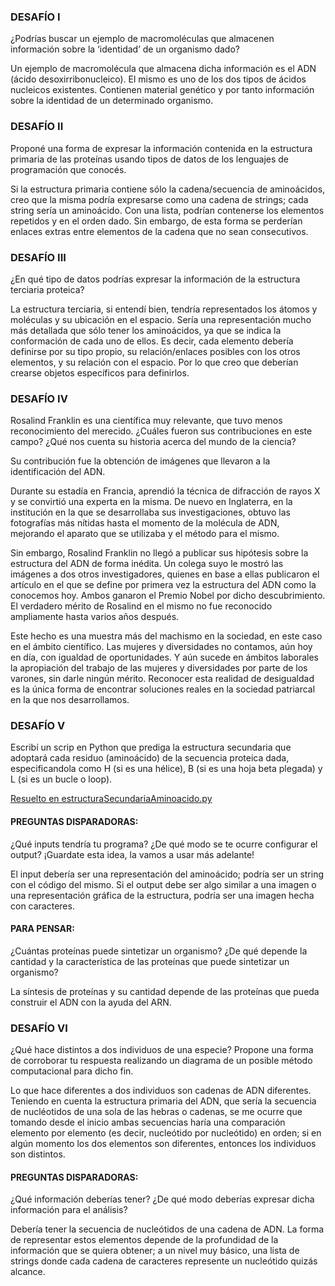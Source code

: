 ### DESAFÍO I
¿Podrías buscar un ejemplo de macromoléculas que almacenen información sobre la ‘identidad’ de un organismo dado?

Un ejemplo de macromolécula que almacena dicha información es el ADN (ácido desoxirribonucleico). El mismo es uno 
de los dos tipos de ácidos nucleicos existentes. Contienen material genético y por tanto información sobre la 
identidad de un determinado organismo.

### DESAFÍO II
Proponé una forma de expresar la información contenida en la estructura primaria de las proteínas usando tipos de 
datos de los lenguajes de programación que conocés.

Si la estructura primaria contiene sólo la cadena/secuencia de aminoácidos, creo que la misma podría expresarse 
como una cadena de strings; cada string sería un aminoácido. Con una lista, podrían contenerse los elementos 
repetidos y en el orden dado. Sin embargo, de esta forma se perderían enlaces extras entre elementos de la cadena 
que no sean consecutivos. 

### DESAFÍO III
¿En qué tipo de datos podrías expresar la información de la estructura terciaria proteica?

La estructura terciaria, si entendí bien, tendría representados los átomos y moléculas y su ubicación en el espacio. 
Sería una representación mucho más detallada que sólo tener los aminoácidos, ya que se indica la conformación de cada 
uno de ellos. Es decir, cada elemento debería definirse por su tipo propio, su relación/enlaces posibles con los otros 
elementos, y su relación con el espacio. Por lo que creo que deberían crearse objetos específicos para definirlos.

### DESAFÍO IV
Rosalind Franklin es una científica muy relevante, que tuvo menos reconocimiento del merecido. ¿Cuáles fueron sus 
contribuciones en este campo? ¿Qué nos cuenta su historia acerca del mundo de la ciencia?

Su contribución fue la obtención de imágenes que llevaron a la identificación del ADN.

Durante su estadía en Francia, aprendió la técnica de difracción de rayos X y se convirtió una experta en la misma. 
De nuevo en Inglaterra, en la institución en la que se desarrollaba sus investigaciones, obtuvo las fotografías más 
nítidas hasta el momento de la molécula de ADN, mejorando el aparato que se utilizaba y el método para el mismo.

Sin embargo, Rosalind Franklin no llegó a publicar sus hipótesis sobre la estructura del ADN de forma inédita. Un 
colega suyo le mostró las imágenes a dos otros investigadores, quienes en base a ellas publicaron el artículo en el que 
se define por primera vez la estructura del ADN como la conocemos hoy. Ambos ganaron el Premio Nobel por dicho 
descubrimiento. El verdadero mérito de Rosalind en el mismo no fue reconocido ampliamente hasta varios años después.

Este hecho es una muestra más del machismo en la sociedad, en este caso en el ámbito científico. Las mujeres y 
diversidades no contamos, aún hoy en día, con igualdad de oportunidades. Y aún sucede en ámbitos laborales la 
apropiación del trabajo de las mujeres y diversidades por parte de los varones, sin darle ningún mérito. Reconocer esta 
realidad de desigualdad es la única forma de encontrar soluciones reales en la sociedad patriarcal en la que nos 
desarrollamos.

### DESAFÍO V
Escribí un scrip en Python que prediga la estructura secundaria que adoptará cada residuo (aminoácido) de la secuencia 
proteica dada, especificandola como H (si es una hélice), B (si es una hoja beta plegada) y L (si es un bucle o loop).

[Resuelto en estructuraSecundariaAminoacido.py](estructuraSecundariaAminoacido.py)

#### PREGUNTAS DISPARADORAS: 
¿Qué inputs tendría tu programa? ¿De qué modo se te ocurre configurar el output? ¡Guardate esta idea, la vamos a usar 
más adelante!

El input debería ser una representación del aminoácido; podría ser un string con el código del mismo. Si el output debe 
ser algo similar a una imagen o una representación gráfica de la estructura, podría ser una imagen hecha con caracteres.

#### PARA PENSAR: 
¿Cuántas proteínas puede sintetizar un organismo? ¿De qué depende la cantidad y la característica de las proteínas que 
puede sintetizar un organismo?

La síntesis de proteínas y su cantidad depende de las proteínas que pueda construir el ADN con la ayuda del ARN.

### DESAFÍO VI
¿Qué hace distintos a dos individuos de una especie? Propone una forma de corroborar tu respuesta realizando un 
diagrama de un posible método computacional para dicho fin.

Lo que hace diferentes a dos individuos son cadenas de ADN diferentes. Teniendo en cuenta la estructura primaria del 
ADN, que sería la secuencia de nucléotidos de una sola de las hebras o cadenas, se me ocurre que tomando 
desde el inicio ambas secuencias haría una comparación elemento por elemento (es decir, nucleótido por nucleótido) 
en orden; si en algún momento los dos elementos son diferentes, entonces los individuos son distintos.

#### PREGUNTAS DISPARADORAS: 
¿Qué información deberías tener? ¿De qué modo deberías expresar dicha información para el análisis?

Debería tener la secuencia de nucleótidos de una cadena de ADN. La forma de representar estos elementos depende de 
la profundidad de la información que se quiera obtener; a un nivel muy básico, una lista de strings donde cada 
cadena de caracteres represente un nucleótido quizás alcance.